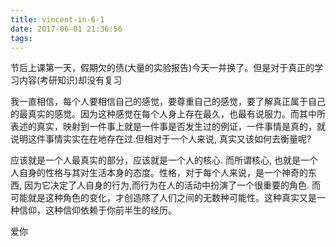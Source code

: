 ```yaml
---
title: vincent-in-6-1
date: 2017-06-01 21:36:56
tags:
---
```


<p>节后上课第一天，假期欠的债(大量的实验报告)今天一并换了。但是对于真正的学习内容(考研知识)却没有复习</p>
<p>我一直相信，每个人要相信自己的感觉，要尊重自己的感觉，要了解真正属于自己的最真实的感觉。因为这种感觉在每个人身上存在最久，也最有说服力。而其中所表述的真实，映射到一件事上就是一件事是否发生过的例证，一件事情是真的，就说明这件事情实实在在地存在过.但相对于一个人来说, 真实又该如何去衡量呢?</p>
<p>应该就是一个人最真实的部分，应该就是一个人的核心. 而所谓核心, 也就是一个人自身的性格与其对生活本身的态度。性格，对于每个人来说，是一个神奇的东西, 因为它决定了人自身的行为,而行为在人的活动中扮演了一个很重要的角色. 而可能就是这种角色的变化，才创造除了人们之间的无数种可能性。这种真实又是一种信仰，这种信仰依赖于你前半生的经历。</p>
<p>爱你</p>
